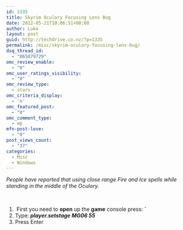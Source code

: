 ```yaml
---
id: 1335
title: Skyrim Oculory Focusing Lens Bug
date: 2012-05-21T10:06:51+00:00
author: Luke
layout: post
guid: http://techdrive.co.nz/?p=1335
permalink: /misc/skyrim-oculory-focusing-lens-bug/
dsq_thread_id:
  - "865079729"
omc_review_enable:
  - "0"
omc_user_ratings_visibility:
  - "0"
omc_review_type:
  - stars
omc_criteria_display:
  - 'n'
omc_featured_post:
  - "0"
omc_comment_type:
  - wp
mfn-post-love:
  - "0"
post_views_count:
  - "37"
categories:
  - Misc
  - Windows
---
```

_People have reported that using close range Fire and Ice spells while standing in the middle of the Oculory._

&nbsp;

  1.  First you need to **open** up the **game** console press: **\`**
  2. Type: **_player.setstage MG06 55_**
  3. Press Enter